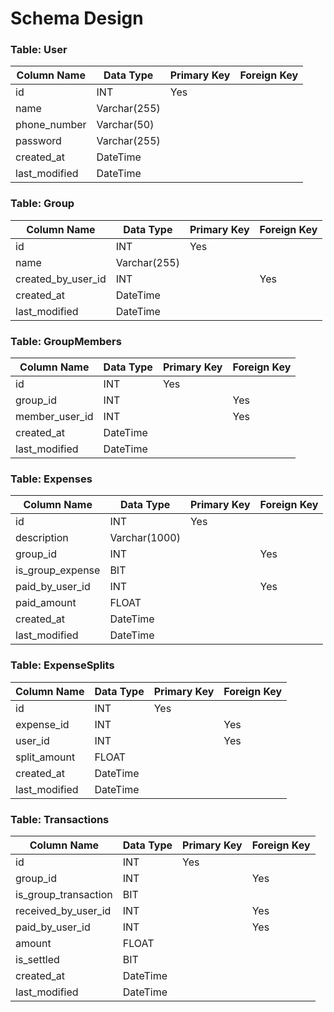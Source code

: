 
# Schema Design

### Table: **User**

| Column Name  | Data Type | Primary Key | Foreign Key |
| ------------ | --------- | ----------- | ----------- |
| id  | INT  | Yes | |
| name  | Varchar(255)  | | |
| phone_number  | Varchar(50)  | | |
| password  | Varchar(255)  |  | |
| created_at  | DateTime  |  | |
| last_modified  | DateTime  |  | |


### Table: **Group**

| Column Name  | Data Type | Primary Key | Foreign Key |
| ------------ | --------- | ----------- | ----------- |
| id  | INT  | Yes | |
| name  | Varchar(255)  | | |
| created_by_user_id  | INT  | | Yes |
| created_at  | DateTime  |  | |
| last_modified  | DateTime  |  | |



### Table: **GroupMembers**

| Column Name  | Data Type | Primary Key | Foreign Key |
| ------------ | --------- | ----------- | ----------- |
| id  | INT  | Yes | |
| group_id  | INT  | | Yes |
| member_user_id  | INT  | | Yes |
| created_at  | DateTime  |  | |
| last_modified  | DateTime  |  | |



### Table: **Expenses**

| Column Name  | Data Type | Primary Key | Foreign Key |
| ------------ | --------- | ----------- | ----------- |
| id  | INT  | Yes | |
| description  | Varchar(1000)  |  | |
| group_id  | INT  | | Yes |
| is_group_expense  | BIT  | |  |
| paid_by_user_id  | INT  | | Yes |
| paid_amount  | FLOAT  | |  |
| created_at  | DateTime  |  | |
| last_modified  | DateTime  |  | |

### Table: **ExpenseSplits**

| Column Name  | Data Type | Primary Key | Foreign Key |
| ------------ | --------- | ----------- | ----------- |
| id  | INT  | Yes | |
| expense_id  | INT  | | Yes |
| user_id  | INT  | |  Yes |
| split_amount  | FLOAT  | | |
| created_at  | DateTime  |  | |
| last_modified  | DateTime  |  | |


### Table: **Transactions**

| Column Name  | Data Type | Primary Key | Foreign Key |
| ------------ | --------- | ----------- | ----------- |
| id  | INT  | Yes | |
| group_id  | INT  | | Yes |
| is_group_transaction  | BIT  | |  |
| received_by_user_id  | INT  | |  Yes |
| paid_by_user_id  | INT  | |  Yes |
| amount  | FLOAT  | | |
| is_settled  | BIT  | |  |
| created_at  | DateTime  |  | |
| last_modified  | DateTime  |  | |